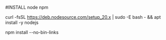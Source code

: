 #INSTALL node npm

curl -fsSL https://deb.nodesource.com/setup_20.x | sudo -E bash - && apt install -y nodejs

npm install --no-bin-links
